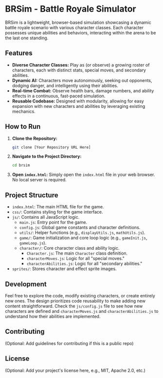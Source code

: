 # BRSim - Battle Royale Simulator

BRSim is a lightweight, browser-based simulation showcasing a dynamic battle royale scenario with various character classes. Each character possesses unique abilities and behaviors, interacting within the arena to be the last one standing.

## Features

* **Diverse Character Classes:** Play as (or observe) a growing roster of characters, each with distinct stats, special moves, and secondary abilities.
* **Dynamic AI:** Characters move autonomously, seeking out opponents, dodging danger, and intelligently using their abilities.
* **Real-time Combat:** Observe health bars, damage numbers, and ability effects in a continuous, fast-paced simulation.
* **Reusable Codebase:** Designed with modularity, allowing for easy expansion with new characters and abilities by leveraging existing mechanics.

## How to Run

1.  **Clone the Repository:**
    ```bash
    git clone [Your Repository URL Here]
    ```
2.  **Navigate to the Project Directory:**
    ```bash
    cd brsim
    ```
3.  **Open `index.html`:** Simply open the `index.html` file in your web browser. No local server is required.

## Project Structure

* `index.html`: The main HTML file for the game.
* `css/`: Contains styling for the game interface.
* `js/`: Contains all JavaScript logic.
    * `main.js`: Entry point for the game.
    * `config.js`: Global game constants and character definitions.
    * `utils/`: Helper functions (e.g., `displayUtils.js`, `mathUtils.js`).
    * `game/`: Game initialization and core loop logic (e.g., `gameInit.js`, `gameLoop.js`).
    * `character/`: Core character class and ability logic.
        * `Character.js`: The main `Character` class definition.
        * `characterMoves.js`: Logic for all "special moves."
        * `characterAbilities.js`: Logic for all "secondary abilities."
* `sprites/`: Stores character and effect sprite images.

## Development

Feel free to explore the code, modify existing characters, or create entirely new ones. The design prioritizes code reusability to make adding new content straightforward. Check the `js/config.js` file to see how new characters are defined and `characterMoves.js` and `characterAbilities.js` to understand how their abilities are implemented.

## Contributing

(Optional: Add guidelines for contributing if this is a public repo)

## License

(Optional: Add your project's license here, e.g., MIT, Apache 2.0, etc.)